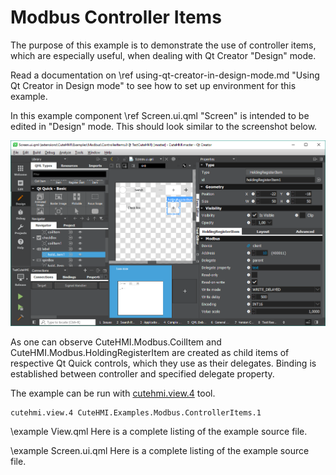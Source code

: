 # Modbus Controller Items

The purpose of this example is to demonstrate the use of controller items, which are especially useful, when dealing with Qt Creator
"Design" mode.

Read a documentation on \ref using-qt-creator-in-design-mode.md "Using Qt Creator in Design mode" to see how to set up environment
for this example.

In this example component \ref Screen.ui.qml "Screen" is intended to be edited in "Design" mode. This should look similar to the
screenshot below.

![Design mode](doc/design_mode.png)

As one can observe CuteHMI.Modbus.CoilItem and CuteHMI.Modbus.HoldingRegisterItem are created as child items of respective Qt
Quick controls, which they use as their delegates. Binding is established between controller and specified delegate property.

The example can be run with [cutehmi.view.4](../../../../../tools/cutehmi.view.4/) tool.
```
cutehmi.view.4 CuteHMI.Examples.Modbus.ControllerItems.1
```

\example View.qml
Here is a complete listing of the example source file.

\example Screen.ui.qml
Here is a complete listing of the example source file.
